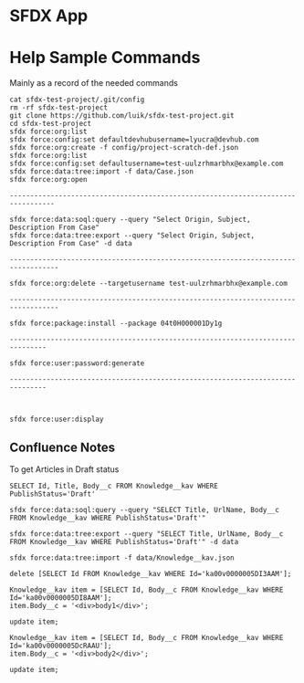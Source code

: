 # SFDX  App

# Help Sample Commands

Mainly as a record of the needed commands

```
cat sfdx-test-project/.git/config
rm -rf sfdx-test-project
git clone https://github.com/luik/sfdx-test-project.git
cd sfdx-test-project
sfdx force:org:list
sfdx force:config:set defaultdevhubusername=lyucra@devhub.com
sfdx force:org:create -f config/project-scratch-def.json 
sfdx force:org:list
sfdx force:config:set defaultusername=test-uulzrhmarbhx@example.com
sfdx force:data:tree:import -f data/Case.json
sfdx force:org:open

---------------------------------------------------------------------------------

sfdx force:data:soql:query --query "Select Origin, Subject, Description From Case"
sfdx force:data:tree:export --query "Select Origin, Subject, Description From Case" -d data

----------------------------------------------------------------------------------

sfdx force:org:delete --targetusername test-uulzrhmarbhx@example.com

----------------------------------------------------------------------------------

sfdx force:package:install --package 04t0H000001Dy1g

-------------------------------------------------------------------------------

sfdx force:user:password:generate

-------------------------------------------------------------------------------



sfdx force:user:display
```


## Confluence Notes

To get Articles in Draft status

`SELECT Id, Title, Body__c FROM Knowledge__kav WHERE PublishStatus='Draft'`

`sfdx force:data:soql:query --query "SELECT Title, UrlName, Body__c FROM Knowledge__kav WHERE PublishStatus='Draft'"` 

`sfdx force:data:tree:export --query "SELECT Title, UrlName, Body__c FROM Knowledge__kav WHERE PublishStatus='Draft'" -d data` 

`sfdx force:data:tree:import -f data/Knowledge__kav.json`

`delete [SELECT Id FROM Knowledge__kav WHERE Id='ka00v0000005DI3AAM'];`

```
Knowledge__kav item = [SELECT Id, Body__c FROM Knowledge__kav WHERE Id='ka00v0000005DI8AAM'];
item.Body__c = '<div>body1</div>';

update item;
```



```
Knowledge__kav item = [SELECT Id, Body__c FROM Knowledge__kav WHERE Id='ka00v0000005DcRAAU'];
item.Body__c = '<div>body2</div>';

update item;
```

